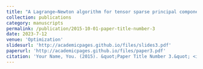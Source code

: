 ```yaml
---
title: "A Lagrange–Newton algorithm for tensor sparse principal component analysis"
collection: publications
category: manuscripts
permalink: /publication/2015-10-01-paper-title-number-3
date: 2023-7-12
venue: 'Optimization'
slidesurl: 'http://academicpages.github.io/files/slides3.pdf'
paperurl: 'http://academicpages.github.io/files/paper3.pdf'
citation: 'Your Name, You. (2015). &quot;Paper Title Number 3.&quot; <i>Journal 1</i>. 1(3).'
---
```


